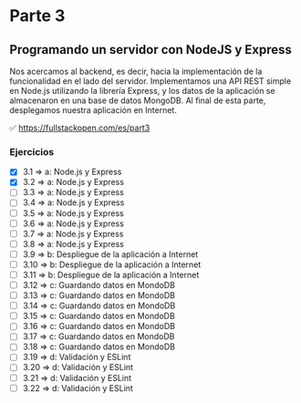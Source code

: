 # Parte 3

## Programando un servidor con NodeJS y Express

Nos acercamos al backend, es decir, hacia la implementación de la funcionalidad en el lado del servidor. Implementamos una API REST simple en Node.js utilizando la librería Express, y los datos de la aplicación se almacenaron en una base de datos MongoDB. Al final de esta parte, desplegamos nuestra aplicación en Internet.

✅ https://fullstackopen.com/es/part3

### Ejercicios

- [x] 3.1 => a: Node.js y Express
- [x] 3.2 => a: Node.js y Express
- [ ] 3.3 => a: Node.js y Express
- [ ] 3.4 => a: Node.js y Express
- [ ] 3.5 => a: Node.js y Express
- [ ] 3.6 => a: Node.js y Express
- [ ] 3.7 => a: Node.js y Express
- [ ] 3.8 => a: Node.js y Express
- [ ] 3.9 => b: Despliegue de la aplicación a Internet
- [ ] 3.10 => b: Despliegue de la aplicación a Internet
- [ ] 3.11 => b: Despliegue de la aplicación a Internet
- [ ] 3.12 => c: Guardando datos en MondoDB
- [ ] 3.13 => c: Guardando datos en MondoDB
- [ ] 3.14 => c: Guardando datos en MondoDB
- [ ] 3.15 => c: Guardando datos en MondoDB
- [ ] 3.16 => c: Guardando datos en MondoDB
- [ ] 3.17 => c: Guardando datos en MondoDB
- [ ] 3.18 => c: Guardando datos en MondoDB
- [ ] 3.19 => d: Validación y ESLint
- [ ] 3.20 => d: Validación y ESLint
- [ ] 3.21 => d: Validación y ESLint
- [ ] 3.22 => d: Validación y ESLint
